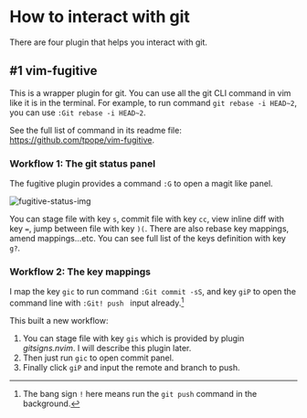 # How to interact with git

There are four plugin that helps you interact with git.

## #1 vim-fugitive

This is a wrapper plugin for git.
You can use all the git CLI command in vim like it is in the terminal.
For example, to run command `git rebase -i HEAD~2`,
you can use `:Git rebase -i HEAD~2`.

See the full list of command in its readme file:
<https://github.com/tpope/vim-fugitive>.

### Workflow 1: The git status panel

The fugitive plugin provides a command `:G` to open a magit like panel.

![fugitive-status-img](https://raw.githubusercontent.com/Avimitin/nvim/master/docs/images/fugitive.png)

You can stage file with key `s`, commit file with key `cc`, view inline
diff with key `=`, jump between file with key `)(`. There are also rebase
key mappings, amend mappings...etc.
You can see full list of the keys definition with key `g?`.

### Workflow 2: The key mappings

I map the key `gic` to run command `:Git commit -sS`, and key `giP` to
open the command line with `:Git! push ` input already.[^1]

This built a new workflow: 

1. You can stage file with key `gis` which is provided by plugin *gitsigns.nvim*.
I will describe this plugin later.
2. Then just run `gic` to open commit panel.
3. Finally click `giP` and input the remote and branch to push.

[^1]: The bang sign `!` here means run the `git push` command in the
background.
